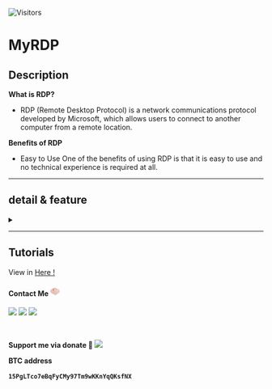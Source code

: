 ![Visitors](https://api.visitorbadge.io/api/visitors?path=https%3A%2F%2Fgithub.com%2kirasinigami%2MyRDP&countColor=%23263759)
# MyRDP

## Description
**What is RDP?**<br>
* RDP (Remote Desktop Protocol) is a network communications protocol developed by Microsoft, which allows users to connect to another computer from a remote location.

**Benefits of RDP**<br>
* Easy to Use
One of the benefits of using RDP is that it is easy to use and no technical experience is required at all.

<hr>

## detail & feature

<details>

<summary></summary>
• Admin access control<br>
• CPU 2core Ram 7GB/SSD 256GB<br>
• 64-bit Operating system, x64-based processor<br> 
• Win 10 operating system<br>
• Full access<br>

</details>
<hr>

## Tutorials

View in <a href="https://youtu.be/N6rKOct73uc">Here !</a>

#### Contact Me <img src="https://github.com/Kklmfir/Kklmfir/blob/main/Assets/giphy.webp" width="20px">
<!--Personal-->
[![](https://img.shields.io/badge/Facebook-blue?logo=Facebook&logoColor=blue&labelColor=white)](https://m.facebook.com/kirasinigami)
[![](https://img.shields.io/badge/FacebookPage-blue?logo=Facebook&logoColor=blue&labelColor=white)](https://m.facebook.com/warceuproject)
[![](https://img.shields.io/badge/Whatsapp-CHAT-green?logo=Whatsapp&logoColor=Brightgreen&labelColor=white)](https://wa.me/6285759669252?text=Asalamualaikum+bang)

<br>

<b>Support me via donate 🤗
[![](https://img.shields.io/badge/Paypal-blue?logo=Paypal&logoColor=Brightblue&labelColor=white)](https://paypal.me/yagamiid)

**BTC address**
```
15PgLTco7eBqFyCMy97Tm9wKKnYqQKsfNX
```

